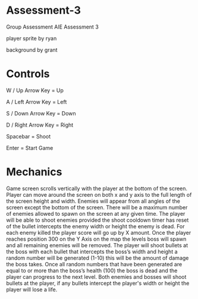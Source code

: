 # Assessment-3
Group Assessment AIE Assessment 3

player sprite by ryan

background by grant


# Controls

W / Up Arrow Key = Up

A / Left Arrow Key = Left

S / Down Arrow Key = Down

D / Right Arrow Key = Right

Spacebar = Shoot

Enter = Start Game

# Mechanics

Game screen scrolls vertically with the player at the bottom of the screen. Player can move around the screen on both x and y axis to the full length of  the screen height and width.
Enemies will appear from all angles of the screen except the bottom of the screen. There will be a maximum number of enemies allowed to spawn on the screen at any given time. The player will be able to shoot enemies provided the shoot cooldown timer has reset of the bullet intercepts the enemy width or height the enemy is dead. For each enemy killed the player score will go up by X amount. Once the player reaches position 300 on the Y Axis on the map the levels boss will spawn and all remaining enemies will be removed. The player will shoot bullets at the boss with each bullet that intercepts the boss’s width and height a random number will be generated (1-10) this will be the amount of damage the boss takes. Once all random numbers that have been generated are equal to or more than the boss’s health (100) the boss is dead and the player can progress to the next level. Both enemies and bosses will shoot bullets at the player, if any bullets intercept the player's width or height the player will lose a life. 
